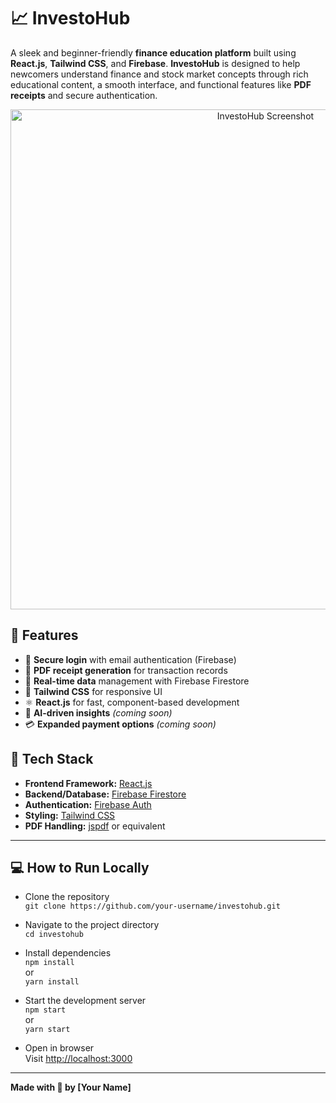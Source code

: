 # 📈 InvestoHub

A sleek and beginner-friendly **finance education platform** built using **React.js**, **Tailwind CSS**, and **Firebase**. **InvestoHub** is designed to help newcomers understand finance and stock market concepts through rich educational content, a smooth interface, and functional features like **PDF receipts** and secure authentication.

<p align="center">
  <img src="Screenshot (494).png" alt="InvestoHub Screenshot" width="800"/>
</p>

## 🚀 Features

- 🔐 **Secure login** with email authentication (Firebase)
- 🧾 **PDF receipt generation** for transaction records
- 🔄 **Real-time data** management with Firebase Firestore
- 🎨 **Tailwind CSS** for responsive UI
- ⚛️ **React.js** for fast, component-based development
- 🧠 **AI-driven insights** *(coming soon)*
- 💳 **Expanded payment options** *(coming soon)*

## 🧩 Tech Stack

- **Frontend Framework:** [React.js](https://reactjs.org/)
- **Backend/Database:** [Firebase Firestore](https://firebase.google.com/)
- **Authentication:** [Firebase Auth](https://firebase.google.com/products/auth)
- **Styling:** [Tailwind CSS](https://tailwindcss.com/)
- **PDF Handling:** [jspdf](https://github.com/parallax/jsPDF) or equivalent

---

## 💻 How to Run Locally

- Clone the repository  
  `git clone https://github.com/your-username/investohub.git`

- Navigate to the project directory  
  `cd investohub`

- Install dependencies  
  `npm install`  
  or  
  `yarn install`

- Start the development server  
  `npm start`  
  or  
  `yarn start`

- Open in browser  
  Visit [http://localhost:3000](http://localhost:3000)

---

**Made with 💼 by [Your Name]**
